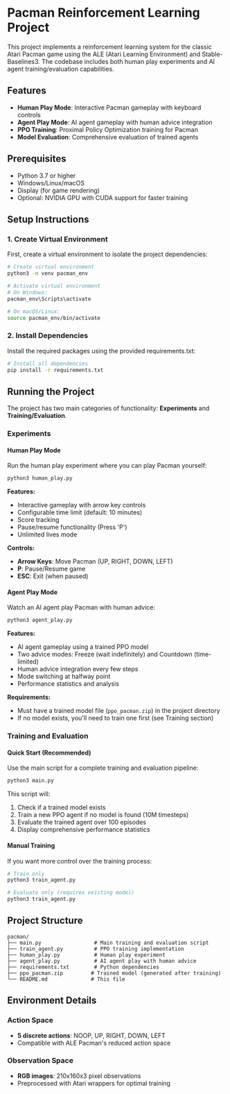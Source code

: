 # Pacman Reinforcement Learning Project

This project implements a reinforcement learning system for the classic Atari Pacman game using the ALE (Atari Learning Environment) and Stable-Baselines3. The codebase includes both human play experiments and AI agent training/evaluation capabilities.

## Features

- **Human Play Mode**: Interactive Pacman gameplay with keyboard controls
- **Agent Play Mode**: AI agent gameplay with human advice integration
- **PPO Training**: Proximal Policy Optimization training for Pacman
- **Model Evaluation**: Comprehensive evaluation of trained agents

## Prerequisites

- Python 3.7 or higher
- Windows/Linux/macOS
- Display (for game rendering)
- Optional: NVIDIA GPU with CUDA support for faster training

## Setup Instructions

### 1. Create Virtual Environment

First, create a virtual environment to isolate the project dependencies:

```bash
# Create virtual environment
python3 -m venv pacman_env

# Activate virtual environment
# On Windows:
pacman_env\Scripts\activate

# On macOS/Linux:
source pacman_env/bin/activate
```

### 2. Install Dependencies

Install the required packages using the provided requirements.txt:

```bash
# Install all dependencies
pip install -r requirements.txt
```

## Running the Project

The project has two main categories of functionality: **Experiments** and **Training/Evaluation**.

### Experiments

#### Human Play Mode

Run the human play experiment where you can play Pacman yourself:

```bash
python3 human_play.py
```

**Features:**
- Interactive gameplay with arrow key controls
- Configurable time limit (default: 10 minutes)
- Score tracking
- Pause/resume functionality (Press 'P')
- Unlimited lives mode

**Controls:**
- **Arrow Keys**: Move Pacman (UP, RIGHT, DOWN, LEFT)
- **P**: Pause/Resume game
- **ESC**: Exit (when paused)

#### Agent Play Mode

Watch an AI agent play Pacman with human advice:

```bash
python3 agent_play.py
```

**Features:**
- AI agent gameplay using a trained PPO model
- Two advice modes: Freeze (wait indefinitely) and Countdown (time-limited)
- Human advice integration every few steps
- Mode switching at halfway point
- Performance statistics and analysis

**Requirements:**
- Must have a trained model file (`ppo_pacman.zip`) in the project directory
- If no model exists, you'll need to train one first (see Training section)

### Training and Evaluation

#### Quick Start (Recommended)

Use the main script for a complete training and evaluation pipeline:

```bash
python3 main.py
```

This script will:
1. Check if a trained model exists
2. Train a new PPO agent if no model is found (10M timesteps)
3. Evaluate the trained agent over 100 episodes
4. Display comprehensive performance statistics

#### Manual Training

If you want more control over the training process:

```bash
# Train only
python3 train_agent.py

# Evaluate only (requires existing model)
python3 train_agent.py
```

## Project Structure

```
pacman/
├── main.py                 # Main training and evaluation script
├── train_agent.py          # PPO training implementation
├── human_play.py           # Human play experiment
├── agent_play.py           # AI agent play with human advice
├── requirements.txt        # Python dependencies
├── ppo_pacman.zip         # Trained model (generated after training)
└── README.md              # This file
```

## Environment Details

### Action Space
- **5 discrete actions**: NOOP, UP, RIGHT, DOWN, LEFT
- Compatible with ALE Pacman's reduced action space

### Observation Space
- **RGB images**: 210x160x3 pixel observations
- Preprocessed with Atari wrappers for optimal training
